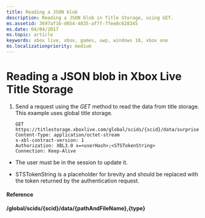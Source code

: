 ```yaml
---
title: Reading a JSON blob
description: Reading a JSON blob in Title Storage, using GET.
ms.assetid: 3697af16-d054-4835-af7f-7fee8c628345
ms.date: 04/04/2017
ms.topic: article
keywords: xbox live, xbox, games, uwp, windows 10, xbox one
ms.localizationpriority: medium
---
```

# Reading a JSON blob in Xbox Live Title Storage

1.  Send a request using the *GET* method to read the data from title storage. This example uses global title storage.

        GET https://titlestorage.xboxlive.com/global/scids/{scid}/data/surprise.json,json
        Content-Type: application/octet-stream
        x-xbl-contract-version: 1
        Authorization: XBL3.0 x=<userHash>;<STSTokenString>
        Connection: Keep-Alive

-   The user must be in the session to update it.

-   STSTokenString is a placeholder for brevity and should be replaced with the token returned by the authentication request.

#### Reference

**/global/scids/{scid}/data/{pathAndFileName},{type}**
